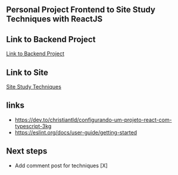## Personal Project Frontend to Site Study Techniques with ReactJS

## Link to Backend Project
[Link to Backend Project](https://github.com/alissonrangel/Node-api-study-techniques)

## Link to Site
[Site Study Techniques](https://tecnicas-de-estudos.netlify.app/)

## links
- https://dev.to/christiantld/configurando-um-projeto-react-com-typescript-3kg
- https://eslint.org/docs/user-guide/getting-started

## Next steps
- Add comment post for techniques [X]

